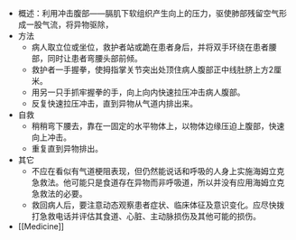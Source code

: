 - 概述：利用冲击腹部——膈肌下软组织产生向上的压力，驱使肺部残留空气形成一股气流，将异物驱除，
- 方法
	- 病人取立位或坐位，救护者站或跪在患者身后，并将双手环绕在患者腰部，同时让患者弯腰头部前倾。
	- 救护者一手握拳，使拇指掌关节突出处顶住病人腹部正中线肚脐上方2厘米。
	- 用另一只手抓牢握拳的手，向上向内快速拉压冲击病人腹部。
	- 反复快速拉压冲击，直到异物从气道内排出来。
- 自救
	- 稍稍弯下腰去，靠在一固定的水平物体上，以物体边缘压迫上腹部，快速向上冲击。
	- 重复直到异物排出。
- 其它
	- 不应在看似有气道梗阻表现，但仍然能说话和呼吸的人身上实施海姆立克急救法。他可能只是食道存在异物而非呼吸道，所以并没有应用海姆立克急救法的必要。
	- 救回病人后，要注意动态观察患者症状、临床体征及意识变化。应尽快拨打急救电话并评估其食道、心脏、主动脉损伤及其他可能的损伤。
- [[Medicine]]